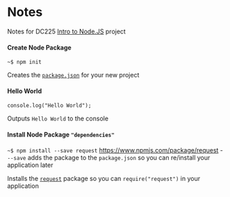 # Notes

Notes for DC225 [Intro to Node.JS](https://github.com/dc225/btc-console) project

#### Create Node Package
`~$ npm init`

Creates the  [`package.json`](http://browsenpm.org/package.json) for your new project

#### Hello World
`console.log("Hello World");`

Outputs `Hello World` to the console

#### Install Node Package  `"dependencies"`
`~$ npm install --save request` <https://www.npmjs.com/package/request>
    - `--save` adds the package to the `package.json` so you can re/install your application later

Installs the [`request`](https://www.npmjs.com/package/request) package so you can `require("request")` in your application
